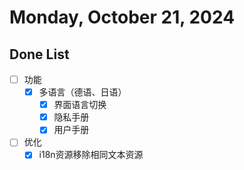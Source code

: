 # Monday, October 21, 2024

## Done List

- [ ] 功能
  - [x] 多语言（德语、日语）
    - [x] 界面语言切换
    - [x] 隐私手册
    - [x] 用户手册
- [ ] 优化
  - [x] i18n资源移除相同文本资源
